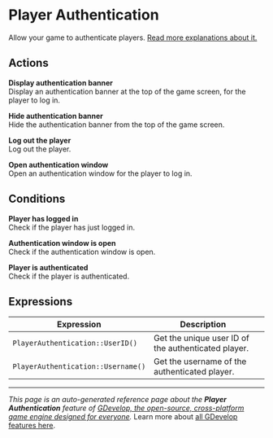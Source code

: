 # Player Authentication

Allow your game to authenticate players. [Read more explanations about it.](/gdevelop5/all-features/player-authentication)

## Actions

**Display authentication banner**  
Display an authentication banner at the top of the game screen, for the player to log in.

**Hide authentication banner**  
Hide the authentication banner from the top of the game screen.

**Log out the player**  
Log out the player.

**Open authentication window**  
Open an authentication window for the player to log in.

## Conditions

**Player has logged in**  
Check if the player has just logged in.

**Authentication window is open**  
Check if the authentication window is open.

**Player is authenticated**  
Check if the player is authenticated.

## Expressions

| Expression | Description |  |
|-----|-----|-----|
| `PlayerAuthentication::UserID()` | Get the unique user ID of the authenticated player. ||
| `PlayerAuthentication::Username()` | Get the username of the authenticated player. ||

---
*This page is an auto-generated reference page about the **Player Authentication** feature of [GDevelop, the open-source, cross-platform game engine designed for everyone](https://gdevelop.io/).* Learn more about [all GDevelop features here](/gdevelop5/all-features).
